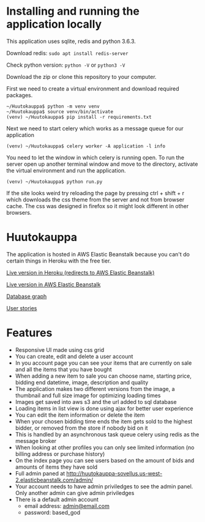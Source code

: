 # Installing and running the application locally

This application uses sqlite, redis and python 3.6.3.

Download redis: `sudo apt install redis-server`

Check python version: `python -V` or `python3 -V`

Download the zip or clone this repository to your computer.

First we need to create a virtual environment and download required packages.

```
~/Huutokauppa$ python -m venv venv
~/Huutokauppa$ source venv/bin/activate
(venv) ~/Huutokauppa$ pip install -r requirements.txt
```

Next we need to start celery which works as a message queue for our application

`(venv) ~/Huutokauppa$ celery worker -A application -l info`

You need to let the window in which celery is running open. To run the server open up another terminal window and move to the directory, activate the virtual environment and run the application.

`(venv) ~/Huutokauppa$ python run.py`

If the site looks weird try reloading the page by pressing ctrl + shift + r which downloads the css theme from the server and not from browser cache. The css was designed in firefox so it might look different in other browsers.

# Huutokauppa

The application is hosted in AWS Elastic Beanstalk because you can't do certain things in Heroku with the free tier.

[Live version in Heroku (redirects to AWS Elastic Beanstalk)](http://huutokauppa-sovellus.herokuapp.com/)

[Live version in AWS Elastic Beanstalk](http://huutokauppa-sovellus.us-west-2.elasticbeanstalk.com/)

[Database graph](https://raw.githubusercontent.com/laurivaananen/Huutokauppa/master/documentation/kaavio.jpg)

[User stories](https://github.com/laurivaananen/Huutokauppa/blob/master/documentation/userstories.md)

# Features

* Responsive UI made using css grid
* You can create, edit and delete a user account
* In you account page you can see your items that are currently on sale and all the items that you have bought
* When adding a new item to sale you can choose name, starting price, bidding end datetime, image, description and quality
* The application makes two different versions from the image, a thumbnail and full size image for optimizing loading times
* Images get saved into aws s3 and the url added to sql database
* Loading items in list view is done using ajax for better user experience
* You can edit the item information or delete the item
* When your chosen bidding time ends the item gets sold to the highest bidder, or removed from the store if nobody bid on it
* This is handled by an asynchronous task queue celery using redis as the message broker
* When looking at other profiles you can only see limited information (no billing address or purchase history)
* On the index page you can see users based on the amount of bids and amounts of items they have sold
* Full admin paned at http://huutokauppa-sovellus.us-west-2.elasticbeanstalk.com/admin/
* Your account needs to have admin priviledges to see the admin panel. Only another admin can give admin priviledges
* There is a default admin account
  * email address: admin@email.com
  * password: based_god
